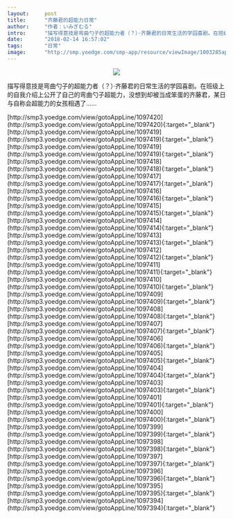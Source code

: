 ```yaml
---
layout:     post
title:      "齐藤君的超能力日常"
author:     "作者：いみぎむる"
intro:      "描写得意技是弯曲勺子的超能力者（？）·齐藤君的日常生活的学园喜剧。在班级上的自我介绍上公开了自己的弯曲勺子超能力，没想到却被当成笨蛋的齐藤君，某日与自称会超能力的女孩相遇了……"
date:       "2018-02-14 16:57:02"
tags:       "日常"
image:      "http://smp.yoedge.com/smp-app/resource/viewImage/1003285appline.png"
---
```

<div style="text-align: center">
<p><img src="http://smp.yoedge.com/smp-app/resource/viewImage/1003285appline.png"/></p>
</div>
<p class="post-meta">
<span>描写得意技是弯曲勺子的超能力者（？）·齐藤君的日常生活的学园喜剧。在班级上的自我介绍上公开了自己的弯曲勺子超能力，没想到却被当成笨蛋的齐藤君，某日与自称会超能力的女孩相遇了……</span>
</p>
[http://smp3.yoedge.com/view/gotoAppLine/1097420](http://smp3.yoedge.com/view/gotoAppLine/1097420){:target="_blank"}
[http://smp3.yoedge.com/view/gotoAppLine/1097419](http://smp3.yoedge.com/view/gotoAppLine/1097419){:target="_blank"}
[http://smp3.yoedge.com/view/gotoAppLine/1097419](http://smp3.yoedge.com/view/gotoAppLine/1097419){:target="_blank"}
[http://smp3.yoedge.com/view/gotoAppLine/1097418](http://smp3.yoedge.com/view/gotoAppLine/1097418){:target="_blank"}
[http://smp3.yoedge.com/view/gotoAppLine/1097417](http://smp3.yoedge.com/view/gotoAppLine/1097417){:target="_blank"}
[http://smp3.yoedge.com/view/gotoAppLine/1097416](http://smp3.yoedge.com/view/gotoAppLine/1097416){:target="_blank"}
[http://smp3.yoedge.com/view/gotoAppLine/1097415](http://smp3.yoedge.com/view/gotoAppLine/1097415){:target="_blank"}
[http://smp3.yoedge.com/view/gotoAppLine/1097414](http://smp3.yoedge.com/view/gotoAppLine/1097414){:target="_blank"}
[http://smp3.yoedge.com/view/gotoAppLine/1097413](http://smp3.yoedge.com/view/gotoAppLine/1097413){:target="_blank"}
[http://smp3.yoedge.com/view/gotoAppLine/1097412](http://smp3.yoedge.com/view/gotoAppLine/1097412){:target="_blank"}
[http://smp3.yoedge.com/view/gotoAppLine/1097411](http://smp3.yoedge.com/view/gotoAppLine/1097411){:target="_blank"}
[http://smp3.yoedge.com/view/gotoAppLine/1097410](http://smp3.yoedge.com/view/gotoAppLine/1097410){:target="_blank"}
[http://smp3.yoedge.com/view/gotoAppLine/1097409](http://smp3.yoedge.com/view/gotoAppLine/1097409){:target="_blank"}
[http://smp3.yoedge.com/view/gotoAppLine/1097408](http://smp3.yoedge.com/view/gotoAppLine/1097408){:target="_blank"}
[http://smp3.yoedge.com/view/gotoAppLine/1097407](http://smp3.yoedge.com/view/gotoAppLine/1097407){:target="_blank"}
[http://smp3.yoedge.com/view/gotoAppLine/1097406](http://smp3.yoedge.com/view/gotoAppLine/1097406){:target="_blank"}
[http://smp3.yoedge.com/view/gotoAppLine/1097405](http://smp3.yoedge.com/view/gotoAppLine/1097405){:target="_blank"}
[http://smp3.yoedge.com/view/gotoAppLine/1097404](http://smp3.yoedge.com/view/gotoAppLine/1097404){:target="_blank"}
[http://smp3.yoedge.com/view/gotoAppLine/1097403](http://smp3.yoedge.com/view/gotoAppLine/1097403){:target="_blank"}
[http://smp3.yoedge.com/view/gotoAppLine/1097401](http://smp3.yoedge.com/view/gotoAppLine/1097401){:target="_blank"}
[http://smp3.yoedge.com/view/gotoAppLine/1097400](http://smp3.yoedge.com/view/gotoAppLine/1097400){:target="_blank"}
[http://smp3.yoedge.com/view/gotoAppLine/1097399](http://smp3.yoedge.com/view/gotoAppLine/1097399){:target="_blank"}
[http://smp3.yoedge.com/view/gotoAppLine/1097398](http://smp3.yoedge.com/view/gotoAppLine/1097398){:target="_blank"}
[http://smp3.yoedge.com/view/gotoAppLine/1097397](http://smp3.yoedge.com/view/gotoAppLine/1097397){:target="_blank"}
[http://smp3.yoedge.com/view/gotoAppLine/1097396](http://smp3.yoedge.com/view/gotoAppLine/1097396){:target="_blank"}
[http://smp3.yoedge.com/view/gotoAppLine/1097395](http://smp3.yoedge.com/view/gotoAppLine/1097395){:target="_blank"}
[http://smp3.yoedge.com/view/gotoAppLine/1097394](http://smp3.yoedge.com/view/gotoAppLine/1097394){:target="_blank"}


